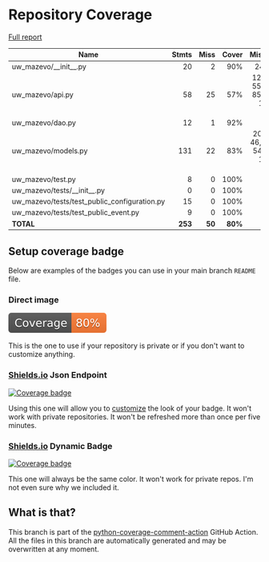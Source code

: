 # Repository Coverage

[Full report](https://htmlpreview.github.io/?https://github.com/uw-asa/uw-restclients-mazevo/blob/python-coverage-comment-action-data/htmlcov/index.html)

| Name                                            |    Stmts |     Miss |   Cover |   Missing |
|------------------------------------------------ | -------: | -------: | ------: | --------: |
| uw\_mazevo/\_\_init\_\_.py                      |       20 |        2 |     90% |    24, 48 |
| uw\_mazevo/api.py                               |       58 |       25 |     57% |12-17, 55-59, 85-95, 102-108 |
| uw\_mazevo/dao.py                               |       12 |        1 |     92% |        19 |
| uw\_mazevo/models.py                            |      131 |       22 |     83% |20, 37, 46, 50-54, 71, 145-160 |
| uw\_mazevo/test.py                              |        8 |        0 |    100% |           |
| uw\_mazevo/tests/\_\_init\_\_.py                |        0 |        0 |    100% |           |
| uw\_mazevo/tests/test\_public\_configuration.py |       15 |        0 |    100% |           |
| uw\_mazevo/tests/test\_public\_event.py         |        9 |        0 |    100% |           |
|                                       **TOTAL** |  **253** |   **50** | **80%** |           |


## Setup coverage badge

Below are examples of the badges you can use in your main branch `README` file.

### Direct image

[![Coverage badge](https://raw.githubusercontent.com/uw-asa/uw-restclients-mazevo/python-coverage-comment-action-data/badge.svg)](https://htmlpreview.github.io/?https://github.com/uw-asa/uw-restclients-mazevo/blob/python-coverage-comment-action-data/htmlcov/index.html)

This is the one to use if your repository is private or if you don't want to customize anything.

### [Shields.io](https://shields.io) Json Endpoint

[![Coverage badge](https://img.shields.io/endpoint?url=https://raw.githubusercontent.com/uw-asa/uw-restclients-mazevo/python-coverage-comment-action-data/endpoint.json)](https://htmlpreview.github.io/?https://github.com/uw-asa/uw-restclients-mazevo/blob/python-coverage-comment-action-data/htmlcov/index.html)

Using this one will allow you to [customize](https://shields.io/endpoint) the look of your badge.
It won't work with private repositories. It won't be refreshed more than once per five minutes.

### [Shields.io](https://shields.io) Dynamic Badge

[![Coverage badge](https://img.shields.io/badge/dynamic/json?color=brightgreen&label=coverage&query=%24.message&url=https%3A%2F%2Fraw.githubusercontent.com%2Fuw-asa%2Fuw-restclients-mazevo%2Fpython-coverage-comment-action-data%2Fendpoint.json)](https://htmlpreview.github.io/?https://github.com/uw-asa/uw-restclients-mazevo/blob/python-coverage-comment-action-data/htmlcov/index.html)

This one will always be the same color. It won't work for private repos. I'm not even sure why we included it.

## What is that?

This branch is part of the
[python-coverage-comment-action](https://github.com/marketplace/actions/python-coverage-comment)
GitHub Action. All the files in this branch are automatically generated and may be
overwritten at any moment.